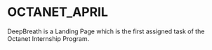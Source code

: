 # OCTANET_APRIL
DeepBreath is a Landing Page which is the first assigned task of the Octanet Internship Program.
